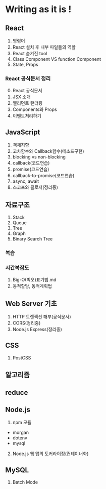 # Writing as it is !

## React
1. 명령어
2. React 설치 후 내부 파일들의 역할
3. React 숨겨진 tool
4. Class Component VS function Component
5. State, Props
### React 공식문서 정리
0. React 공식문서
1. JSX 소개
2. 엘리먼트 랜더링
3. Components와 Props
4. 이벤트처리하기

## JavaScript
1. 객체지향
2. 고차함수와 Callback함수(메소드구현)
3. blocking vs non-blocking
4. callback(코드연습)
5. promise(코드연습)
6. callback-to-promise(코드연습)
7. async, await
8. 스코프와 클로저(정리중)

## 자료구조
1. Stack
2. Queue
3. Tree
4. Graph
5. Binary Search Tree

### 복습

### 시간복잡도
1. Big-O(빅오)표기법.md
2. 동적할당, 동적계획법


## Web Server 기초
1. HTTP 트랜잭션 해부(공식문서)
2. CORS(정리중)
3. Node.js Express(정리중)

## CSS
1. PostCSS

## 알고리즘

## reduce

## Node.js
1. npm 모듈
- morgan
- dotenv
- mysql
2. Node.js 웹 앱의 도커라이징(컨테이너화)

## MySQL
1. Batch Mode

